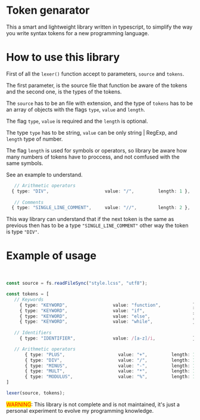 # Token genarator 

 This a smart and lightweight library written in typescript, to simplify the way you write syntax tokens for a new programming language.

# How to use this library

 First of all the `lexer()` function accept to parameters, `source` and `tokens`.

 The first parameter, is the source file that function be aware of the tokens and the second one, is the types of the tokens.

 The `source` has to be an file with extension, and the type of `tokens` has to be an array of objects with the flags `type`, `value` and `length`.

 The flag `type`, `value` is required and the `length` is optional.

 The type `type` has to be string, `value` can be only string | RegExp, and `length` type of number.

 The flag `length` is used for symbols or operators, so library be aware how many numbers of tokens have to proccess, and not comfused with the same symbols.

 See an example to understand.
 
```typescript
   // Arithmetic operators
  { type: "DIV",                     value: "/",         length: 1 },
  
   // Comments
  { type: "SINGLE_LINE_COMMENT",     value: "//",        length: 2 },
```
  This way library can understand that if the next token is the same as previous then has to be a type `"SINGLE_LINE_COMMENT"` other way the token is type `"DIV"`.

 # Example of usage
 
 <br>
 
 ```typescript
 const source = fs.readFileSync("style.lcss", "utf8");

const tokens = [
	// Keywords
	  { type: "KEYWORD",                 value: "function",            },
	  { type: "KEYWORD",                 value: "if",                  },
	  { type: "KEYWORD",                 value: "else",                },
	  { type: "KEYWORD",                 value: "while",               },
	
	// Identifiers
	  { type: "IDENTIFIER",              value: /[a-z]/i,              },

	// Arithmetic operators
	    { type: "PLUS",                    value: "+",         length: 1 },
	    { type: "DIV",                     value: "/",         length: 1 },
	    { type: "MINUS",                   value: "-",         length: 1 },
	    { type: "MULT",                    value: "*",         length: 1 },
	    { type: "MODULUS",                 value: "%",         length: 1 },
]

lexer(source, tokens);
```
<mark style="color:red">WARNING</mark>: This library is not complete and is not maintained, it's just a personal experiment to evolve my programming knowledge.
